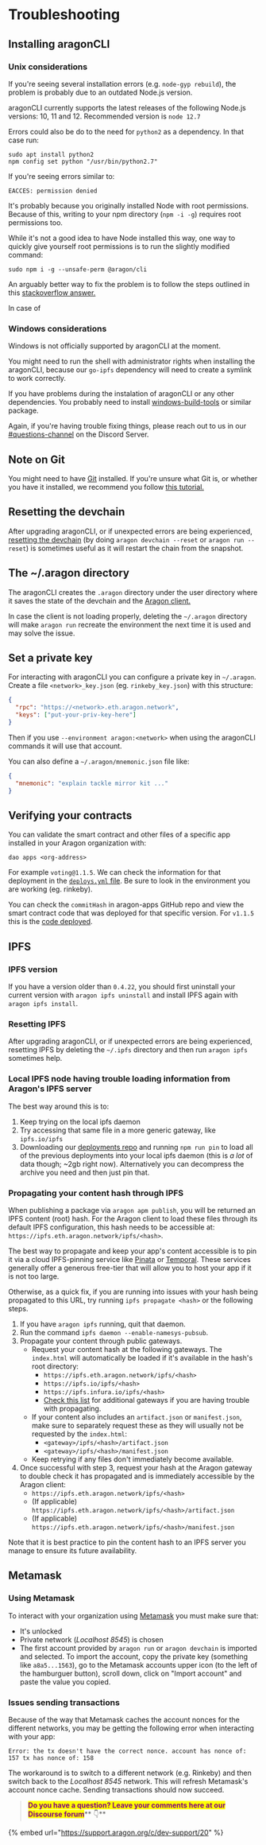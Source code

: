 # Troubleshooting

## Installing aragonCLI

### Unix considerations <a href="#unix-considerations" id="unix-considerations"></a>

If you're seeing several installation errors (e.g. `node-gyp rebuild`), the problem is probably due to an outdated Node.js version.

aragonCLI currently supports the latest releases of the following Node.js versions: 10, 11 and 12. Recommended version is `node 12.7`&#x20;

Errors could also be do to the need for `python2` as a dependency. In that case run:

```
sudo apt install python2
npm config set python "/usr/bin/python2.7"
```

If you're seeing errors similar to:

```
EACCES: permission denied
```

It's probably because you originally installed Node with root permissions. Because of this, writing to your npm directory (`npm -i -g`) requires root permissions too.

While it's not a good idea to have Node installed this way, one way to quickly give yourself root permissions is to run the slightly modified command:

```
sudo npm i -g --unsafe-perm @aragon/cli
```

An arguably better way to fix the problem is to follow the steps outlined in this [stackoverflow answer.](https://stackoverflow.com/a/24404451)

In case of&#x20;



### Windows considerations <a href="#windows-considerations" id="windows-considerations"></a>

Windows is not officially supported by aragonCLI at the moment.

You might need to run the shell with administrator rights when installing the aragonCLI, because our `go-ipfs` dependency will need to create a symlink to work correctly.

If you have problems during the instalation of aragonCLI or any other dependencies. You probably need to install [windows-build-tools](https://www.npmjs.com/package/windows-build-tools) or similar package.

Again, if you're having trouble fixing things, please reach out to us in our [#questions-channel](https://discord.gg/XgCeeKYd) on the Discord Server.&#x20;

## Note on Git <a href="#note-on-git" id="note-on-git"></a>

You might need to have [Git](https://git-scm.com/) installed. If you're unsure what Git is, or whether you have it installed, we recommend you follow [this tutorial.](https://www.learnenough.com/git-tutorial/getting\_started)

## Resetting the devchain <a href="#resetting-the-devchain" id="resetting-the-devchain"></a>

After upgrading aragonCLI, or if unexpected errors are being experienced, [resetting the devchain](../aragoncli/main-commands.md) (by doing `aragon devchain --reset` or `aragon run --reset`) is sometimes useful as it will restart the chain from the snapshot.

## The \~/.aragon directory <a href="#the-aragon-directory" id="the-aragon-directory"></a>

The aragonCLI creates the `.aragon` directory under the user directory where it saves the state of the devchain and the [Aragon client.](../the-basics/the-aragon-client.md)

In case the client is not loading properly, deleting the `~/.aragon` directory will make `aragon run` recreate the environment the next time it is used and may solve the issue.

## Set a private key <a href="#set-a-private-key" id="set-a-private-key"></a>

For interacting with aragonCLI you can configure a private key in `~/.aragon`. Create a file `<network>_key.json` (eg. `rinkeby_key.json`) with this structure:

```json
{
  "rpc": "https://<network>.eth.aragon.network",
  "keys": ["put-your-priv-key-here"]
}
```

Then if you use `--environment aragon:<network>` when using the aragonCLI commands it will use that account.

You can also define a `~/.aragon/mnemonic.json` file like:

```json
{
  "mnemonic": "explain tackle mirror kit ..."
}
```

## Verifying your contracts <a href="#verifying-your-contracts" id="verifying-your-contracts"></a>

You can validate the smart contract and other files of a specific app installed in your Aragon organization with:

```
dao apps <org-address>
```

For example `voting@1.1.5`. We can check the information for that deployment in the [`deploys.yml` file](https://github.com/aragon/deployments/blob/470c6929674a4afe4f89f9a6917578f7e9486d39/environments/rinkeby/deploys.yml#L40). Be sure to look in the environment you are working (eg. rinkeby).

You can check the `commitHash` in aragon-apps GitHub repo and view the smart contract code that was deployed for that specific version. For `v1.1.5` this is the [code deployed](https://github.com/aragon/aragon-apps/blob/d99b6e9d62d3de47601077adb6b3b14fbe92f8a9/apps/voting/contracts/Voting.sol).

## IPFS <a href="#ipfs" id="ipfs"></a>

### IPFS version <a href="#ipfs-version" id="ipfs-version"></a>

If you have a version older than `0.4.22`, you should first uninstall your current version with `aragon ipfs uninstall` and install IPFS again with `aragon ipfs install`.

### Resetting IPFS <a href="#resetting-ipfs" id="resetting-ipfs"></a>

After upgrading aragonCLI, or if unexpected errors are being experienced, resetting IPFS by deleting the `~/.ipfs` directory and then run `aragon ipfs` sometimes help.

### Local IPFS node having trouble loading information from Aragon's IPFS server <a href="#local-ipfs-node-having-trouble-loading-information-from-aragon-s-ipfs-server" id="local-ipfs-node-having-trouble-loading-information-from-aragon-s-ipfs-server"></a>

The best way around this is to:

1. Keep trying on the local ipfs daemon
2. Try accessing that same file in a more generic gateway, like `ipfs.io/ipfs`
3. Downloading our [deployments repo](https://github.com/aragon/deployments) and running `npm run pin` to load all of the previous deployments into your local ipfs daemon (this is _a lot_ of data though; \~2gb right now). Alternatively you can decompress the archive you need and then just pin that.

### Propagating your content hash through IPFS <a href="#propagating-your-content-hash-through-ipfs" id="propagating-your-content-hash-through-ipfs"></a>

When publishing a package via `aragon apm publish`, you will be returned an IPFS content (root) hash. For the Aragon client to load these files through its default IPFS configuration, this hash needs to be accessible at: `https://ipfs.eth.aragon.network/ipfs/<hash>`.

The best way to propagate and keep your app's content accessible is to pin it via a cloud IPFS-pinning service like [Pinata](https://pinata.cloud/) or [Temporal](https://temporal.cloud/). These services generally offer a generous free-tier that will allow you to host your app if it is not too large.

Otherwise, as a quick fix, if you are running into issues with your hash being propagated to this URL, try running `ipfs propagate <hash>` or the following steps.

1. If you have `aragon ipfs` running, quit that daemon.
2. Run the command `ipfs daemon --enable-namesys-pubsub`.
3. Propagate your content through public gateways.
   * Request your content hash at the following gateways. The `index.html` will automatically be loaded if it's available in the hash's root directory:
     * `https://ipfs.eth.aragon.network/ipfs/<hash>`
     * `https://ipfs.io/ipfs/<hash>`
     * `https://ipfs.infura.io/ipfs/<hash>`
     * [Check this list](https://discuss.ipfs.io/t/curated-list-of-ipfs-gateways/620) for additional gateways if you are having trouble with propagating.
   * If your content also includes an `artifact.json` or `manifest.json`, make sure to separately request these as they will usually not be requested by the `index.html`:
     * `<gateway>/ipfs/<hash>/artifact.json`
     * `<gateway>/ipfs/<hash>/manifest.json`
   * Keep retrying if any files don't immediately become available.
4. Once successful with step 3, request your hash at the Aragon gateway to double check it has propagated and is immediately accessible by the Aragon client:
   * `https://ipfs.eth.aragon.network/ipfs/<hash>`
   * (If applicable) `https://ipfs.eth.aragon.network/ipfs/<hash>/artifact.json`
   * (If applicable) `https://ipfs.eth.aragon.network/ipfs/<hash>/manifest.json`

Note that it is best practice to pin the content hash to an IPFS server you manage to ensure its future availability.

## Metamask <a href="#metamask" id="metamask"></a>

### Using Metamask <a href="#using-metamask" id="using-metamask"></a>

To interact with your organization using [Metamask](https://metamask.io/) you must make sure that:

* It's unlocked
* Private network (_Localhost 8545_) is chosen
* The first account provided by `aragon run` or `aragon devchain` is imported and selected. To import the account, copy the private key (something like `a8a5...1563`), go to the Metamask accounts upper icon (to the left of the hamburguer button), scroll down, click on "Import account" and paste the value you copied.

### Issues sending transactions <a href="#issues-sending-transactions" id="issues-sending-transactions"></a>

Because of the way that Metamask caches the account nonces for the different networks, you may be getting the following error when interacting with your app:

```
Error: the tx doesn't have the correct nonce. account has nonce of: 157 tx has nonce of: 158
```

The workaround is to switch to a different network (e.g. Rinkeby) and then switch back to the _Localhost 8545_ network. This will refresh Metamask's account nonce cache. Sending transactions should now succeed.



> <mark style="color:purple;">**Do you have a question? Leave your comments here at our Discourse forum**</mark>** 👇**

{% embed url="https://support.aragon.org/c/dev-support/20" %}
